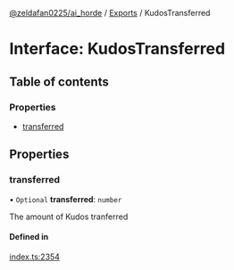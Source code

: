 [@zeldafan0225/ai_horde](../README.md) / [Exports](../modules.md) / KudosTransferred

# Interface: KudosTransferred

## Table of contents

### Properties

- [transferred](KudosTransferred.md#transferred)

## Properties

### transferred

• `Optional` **transferred**: `number`

The amount of Kudos tranferred

#### Defined in

[index.ts:2354](https://github.com/ZeldaFan0225/ai_horde/blob/89ead18/index.ts#L2354)
